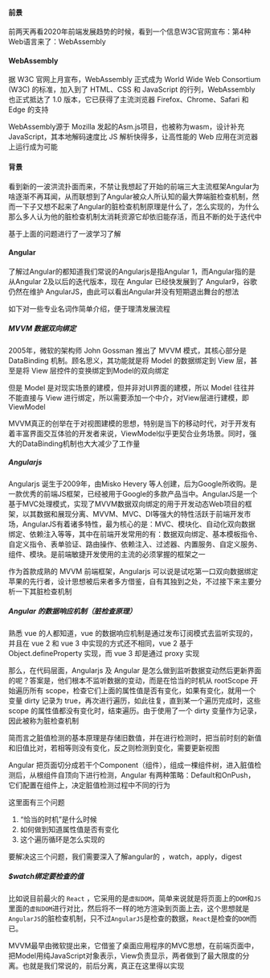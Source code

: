 

#### 前景

前两天再看2020年前端发展趋势的时候，看到一个信息W3C官网宣布：第4种Web语言来了：WebAssembly



#### WebAssembly

据 W3C 官网上月宣布，WebAssembly 正式成为 World Wide Web Consortium (W3C) 的标准，加入到了 HTML、CSS 和 JavaScript 的行列，WebAssembly 也正式抵达了 1.0 版本，它已获得了主流浏览器 Firefox、Chrome、Safari 和 Edge 的支持

WebAssembly源于 Mozilla 发起的Asm.js项目，也被称为wasm，设计补充 JavaScript，其本地解码速度比 JS 解析快得多，让高性能的 Web 应用在浏览器上运行成为可能



#### 背景

看到新的一波洪流扑面而来，不禁让我想起了开始的前端三大主流框架Angular为啥逐渐不再耳闻，从而联想到了Angular被众人所认知的最大弊端脏检查机制，然而一下子又想不起来了Angular的脏检查机制原理是什么了，怎么实现的，为什么那么多人认为他的脏检查机制太消耗资源它却依旧能存活，而且不断的处于迭代中

基于上面的问题进行了一波学习了解



#### Angular

了解过Angular的都知道我们常说的Angularjs是指Angular 1，而Angular指的是从Angular 2及以后的迭代版本，现在 Angular 已经快发展到了 Angular9，谷歌仍然在维护 AngularJS，由此可以看出Angular并没有短期退出舞台的想法

如下对一些专业名词作简单介绍，便于理清发展流程

##### MVVM 数据双向绑定

2005年，微软的架构师 John Gossman 推出了 MVVM 模式，其核心部分是 DataBinding 机制。顾名思义，其功能就是将 Model 的数据绑定到 View 层，甚至是将 View 层控件的变换绑定到Model的双向绑定

但是 Model 是对现实场景的建模，但并非对UI界面的建模，所以 Model 往往并不能直接与 View 进行绑定，所以需要添加一个中介，对View层进行建模，即 ViewModel

MVVM真正的创举在于对视图建模的思想，特别是当下的移动时代，对于开发有着丰富界面交互体验的开发者来说，ViewModel似乎更契合业务场景。同时，强大的DataBinding机制也大大减少了工作量

##### Angularjs

Angularjs 诞生于2009年，由Misko Hevery 等人创建，后为Google所收购。是一款优秀的前端JS框架，已经被用于Google的多款产品当中。AngularJS是一个基于MVC处理模式，实现了MVVM数据双向绑定的用于开发动态Web项目的框架，以其数据和展现分离、MVVM、MVC、DI等强大的特性活跃于前端开发市场，AngularJS有着诸多特性，最为核心的是：MVC、模块化、自动化双向数据绑定、依赖注入等等，其中在前端开发常用的有：数据双向绑定、基本模板指令、自定义指令、表单验证、路由操作、依赖注入、过滤器、内置服务、自定义服务、组件、模块。是前端敏捷开发使用的主流的必须掌握的框架之一

作为首款成熟的 MVVM 前端框架，Angularjs 可以说是试吃第一口双向数据绑定苹果的先行者，设计思想被后来者多方借鉴，自有其独到之处，不过接下来主要分析一下其脏检查机制

##### Angular 的数据响应机制（脏检查原理）

熟悉 vue 的人都知道，vue 的数据响应机制是通过发布订阅模式去监听实现的，并且在 vue 2 和 vue 3 中实现的方式还不相同，vue 2 基于 Object.defineProperty 实现，而 vue 3 却是通过 proxy 实现

那么，在代码层面，Angularjs 及 Angular 是怎么做到监听数据变动然后更新界面的呢？答案是，他们根本不监听数据的变动，而是在恰当的时机从 rootScope 开始遍历所有 scope，检查它们上面的属性值是否有变化，如果有变化，就用一个变量 dirty 记录为 true，再次进行遍历，如此往复，直到某一个遍历完成时，这些 scope 的属性值都没有变化时，结束遍历。由于使用了一个 dirty 变量作为记录，因此被称为脏检查机制

简而言之脏值检测的基本原理是存储旧数值，并在进行检测时，把当前时刻的新值和旧值比对，若相等则没有变化，反之则检测到变化，需要更新视图

Angular 把页面切分成若干个Component（组件），组成一棵组件树，进入脏值检测后，从根组件自顶向下进行检测，Angular 有两种策略：Default和OnPush，它们配置在组件上，决定脏值检测过程中不同的行为

这里面有三个问题

1. “恰当的时机”是什么时候
2. 如何做到知道属性值是否有变化
3. 这个遍历循环是怎么实现的

要解决这三个问题，我们需要深入了解angular的 ，watch，apply，digest

##### $watch绑定要检查的值







比如说目前最火的 `React` ，它采用的是`虚拟DOM`，简单来说就是将页面上的`DOM`和`JS`里面的`虚拟DOM`进行对比，然后将不一样的地方渲染到页面上去，这个思想就是`AngularJS`的脏检查机制，只不过`AngularJS`是检查的数据，`React`是检查的`DOM`而已。

MVVM最早由微软提出来，它借鉴了桌面应用程序的MVC思想，在前端页面中，把Model用纯JavaScript对象表示，View负责显示，两者做到了最大限度的分离。也就是我们常说的，前后分离，真正在这里得以实现
